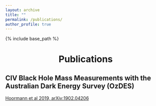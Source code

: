 ```yaml
---
layout: archive
title: ""
permalink: /publications/
author_profile: true
---
```


{% include base_path %}
<h1 style="text-align: center;" markdown="1">Publications</h1>

## CIV Black Hole Mass Measurements with the Australian Dark Energy Survey (OzDES)
[Hoormann et al 2019, arXiv:1902.04206](http://adsabs.harvard.edu/abs/2019arXiv190204206H)


